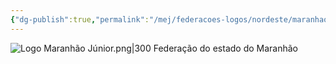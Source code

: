 ```yaml
---
{"dg-publish":true,"permalink":"/mej/federacoes-logos/nordeste/maranhao-junior/"}
---
```


![Logo Maranhão Júnior.png|300](/img/user/Imagens/Logos%20das%20Federa%C3%A7%C3%B5es/Logo%20Maranh%C3%A3o%20J%C3%BAnior.png)
Federação do estado do Maranhão